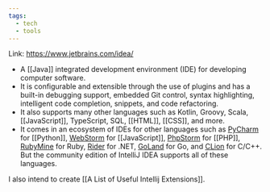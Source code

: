 ```yaml
---
tags:
  - tech
  - tools
---
```

Link: https://www.jetbrains.com/idea/
- A [[Java]] integrated development environment (IDE) for developing computer software.
- It is configurable and extensible through the use of plugins and has a built-in debugging support, embedded Git control, syntax highlighting, intelligent code completion, snippets, and code refactoring.
- It also supports many other languages such as Kotlin, Groovy, Scala, [[JavaScript]], TypeScript, SQL, [[HTML]], [[CSS]], and more.
- It comes in an ecosystem of IDEs for other languages such as [PyCharm](https://www.jetbrains.com/pycharm/) for [[Python]], [WebStorm](https://www.jetbrains.com/webstorm/) for [[JavaScript]], [PhpStorm](https://www.jetbrains.com/phpstorm/) for [[PHP]], [RubyMine](https://www.jetbrains.com/ruby/) for Ruby, [Rider](https://www.jetbrains.com/rider/) for .NET, [GoLand](https://www.jetbrains.com/go/) for Go, and [CLion](https://www.jetbrains.com/clion/) for C/C++. But the community edition of IntelliJ IDEA supports all of these languages.

I also intend to create [[A List of Useful Intellij Extensions]].